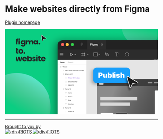 # Make websites directly from Figma

[Plugin homepage](https://www.figma.com/community/plugin/1329237288766226289/figma-to-website-make-websites-directly-from-figma-publish-or-export-responsive-web-html-css-js)

![Plugin hero](https://raw.githubusercontent.com/divriots/figma-to-website/main/public/hero.png)

---

<p>
  <a href="https://divRIOTS.com">Brought to you by<br/></a>
  <a href="https://divRIOTS.com#gh-light-mode-only">
    <img width="150" height="40" src="https://divRIOTS.com/divriots.svg" alt="‹div›RIOTS" />
  </a>
  <a href="https://divRIOTS.com#gh-dark-mode-only">
    <img width="150" height="40" src="https://divRIOTS.com/divriots-dark.svg" alt="‹div›RIOTS" />
  </a>
</p>